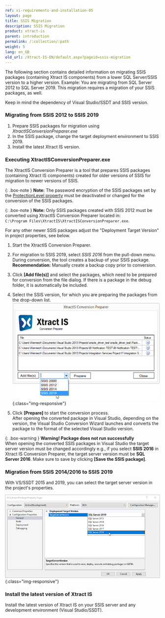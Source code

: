 ```yaml
---
ref: xi-requirements-and-installation-05
layout: page
title: SSIS Migration
description: SSIS Migration
product: xtract-is
parent: introduction
permalink: /:collection/:path
weight: 5
lang: en_GB
old_url: /Xtract-IS-EN/default.aspx?pageid=ssis-migration
---
```


The following section contains detailed information on migrating SSIS packages (containing Xtract IS components) from a lower SQL Server/SSIS version to a higher version. 
Example: You are migrating from SQL Server 2012 to SQL Server 2019. This migration requires a migration of your SSIS packages, as well.

Keep in mind the dependency of Visual Studio/SSDT and SSIS version. 

### Migrating from SSIS 2012 to SSIS 2019
1. Prepare SSIS packages for migration using *XtractISConversionPreparer.exe*
2. In the SSIS package, change the target deployment environment to SSIS 2019.
3. Install the latest Xtract IS version.

### Executing XtractISConversionPreparer.exe
The XtractIS Conversion Preparer is a tool that prepares SSIS packages (containing Xtract IS components) created for older versions of SSIS for migration to newer versions of SSIS.

{: .box-note }
**Note:** The password encryption of the SSIS packages set by the [ProtectionLevel property](https://docs.microsoft.com/en-us/sql/integration-services/security/access-control-for-sensitive-data-in-packages?view=sql-server-ver15#set_protection) 
must be deactivated or changed for the conversion of the SSIS packages.

{: .box-note }
**Note:** Only SSIS packages created with SSIS 2012 must be converted using XtractIS Conversion Preparer located in: <br>`C:\Program Files\XtractIS\XtractISConversionPreparer.exe`. 


For any other newer SSIS packages adjust the "Deployment Target Version" in project properties, see below.<br>

1. Start the XtractIS Conversion Preparer.
2. For migration to SSIS 2019, select *SSIS 2016* from the pull-down menu.
During conversion, the tool creates a backup of your SSIS package. <br>
**Recommendation:** Manually create a backup copy prior to conversion.
2. Click **[Add file(s)]** and select the packages, which need to be prepared for conversion from the file dialog.
If there is a package in the debug folder, it is automatically be included.

4. Select the SSIS version, for which you are preparing the packages from the drop-down list.
![XIS_ConversionPreparer_2016](/img/content/XIS_ConversionPreparer_2016.png){:class="img-responsive"}

4. Click **[Prepare]** to start the conversion process. <br>
After opening the converted package in Visual Studio, depending on the version, the Visual Studio Conversion Wizard launches and converts the package to the format of the selected Visual Studio version.

{: .box-warning }
**Warning! Package does not run successfully**<br> 
When opening the converted SSIS packages in Visual Studio the target server version must be changed accordingly e.g., if you select **SSIS 2016** in Xtract IS Conversion Preparer, the target server version must be **SQL Server 2016**. 
Make sure to save by clicking **[Save the SSIS package]**.<br>


### Migration from SSIS 2014/2016 to SSIS 2019
With VS/SSDT 2015 and 2019, you can select the target server version in the project's properties.

![VS_Deployment_Target](/img/content/VS_Deployment_Target.png){:class="img-responsive"}

### Install the latest version of Xtract IS
Install the latest version of Xtract IS on your SSIS server and any development environment (Visual Studio/SSDT).
